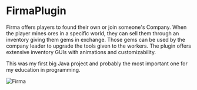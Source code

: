 # FirmaPlugin
Firma offers players to found their own or join someone's Company. When the player mines ores in a specific world, they can sell them through an inventory giving them gems in exchange. Those gems can be used by the company leader to upgrade the tools given to the workers. The plugin offers extensive inventory GUIs with animations and customizability.

This was my first big Java project and probably the most important one for my education in programming.

![Firma](https://github.com/SpyrexDE/FirmaPlugin/assets/57133330/6e5ae278-590a-44a3-8be6-b8b7739ca045)
